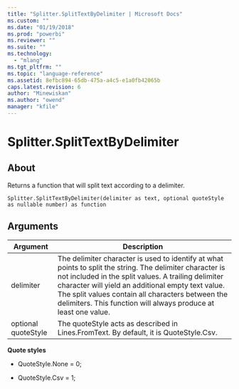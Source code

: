 ```yaml
---
title: "Splitter.SplitTextByDelimiter | Microsoft Docs"
ms.custom: ""
ms.date: "01/19/2018"
ms.prod: "powerbi"
ms.reviewer: ""
ms.suite: ""
ms.technology: 
  - "mlang"
ms.tgt_pltfrm: ""
ms.topic: "language-reference"
ms.assetid: 8efbc894-65db-475a-a4c5-e1a0fb42065b
caps.latest.revision: 6
author: "Minewiskan"
ms.author: "owend"
manager: "kfile"
---
```

# Splitter.SplitTextByDelimiter

  
## About  
Returns a function that will split text according to a delimiter.  
  
```  
Splitter.SplitTextByDelimiter(delimiter as text, optional quoteStyle as nullable number) as function  
```  
  
## Arguments  
  
|Argument|Description|  
|------------|---------------|  
|delimiter|The delimiter character is used to identify at what points to split the string.  The delimiter character is not included in the split values.  A trailing delimiter character will yield an additional empty text value.  The split values contain all characters between the delimiters.  This function will always produce at least one value.|  
|optional quoteStyle|The quoteStyle acts as described in Lines.FromText.  By default, it is QuoteStyle.Csv.|  
  
**Quote styles**  
  
-   QuoteStyle.None = 0;  
  
-   QuoteStyle.Csv  = 1;  
  
